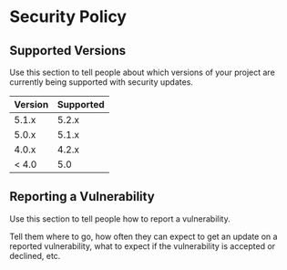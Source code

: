 # Security Policy

## Supported Versions

Use this section to tell people about which versions of your project are
currently being supported with security updates.

| Version | Supported          |
| ------- | ------------------ |
| 5.1.x   | 5.2.x |
| 5.0.x   | 5.1.x                |
| 4.0.x   | 4.2.x |
| < 4.0   | 5.0               |

## Reporting a Vulnerability

Use this section to tell people how to report a vulnerability.

Tell them where to go, how often they can expect to get an update on a
reported vulnerability, what to expect if the vulnerability is accepted or
declined, etc.
